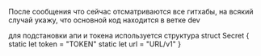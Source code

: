 После сообщения что сейчас отсматриваются все гитхабы, на всякий случай укажу, что основной код находится в ветке dev

для подстановки апи и токена используется структура
struct Secret {
  static let token = "TOKEN"
  static let url = "URL/v1"
}